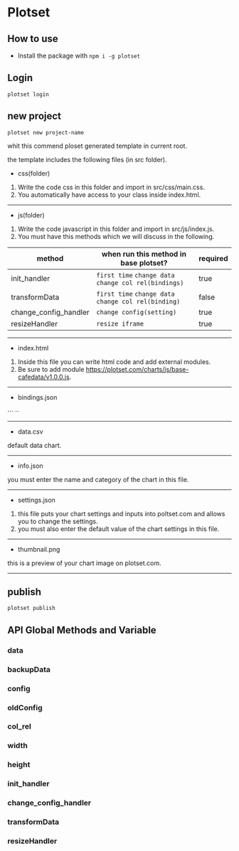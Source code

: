 # Plotset

## How to use

- Install the package with `npm i -g plotset`

## Login

```
plotset login
```
## new project

```
plotset new project-name
```

whit this commend ploset generated template in current root.

the template includes the following files (in src folder).

* css(folder) 

1. Write the code css in this folder and import in src/css/main.css.
2. You automatically have access to your class inside index.html.

***

* js(folder) 

1. Write the code javascript in this folder and import in src/js/index.js.
2. You must have this methods which we will discuss in the following.

method | when run this method in base plotset? | required 
--- | --- | ---
init_handler | `first time` `change data` `change col rel(bindings)` | true
transformData | `first time`  `change data` `change col rel(binding)` | false
change_config_handler | `change config(setting)` | true
resizeHandler | `resize iframe` | true

***

* index.html

1. Inside this file you can write html code and add external modules.
2. Be sure to add module https://plotset.com/charts/js/base-cafedata/v1.0.0.js.

***

* bindings.json

⋅⋅⋅  ⋅⋅

***

* data.csv

default data chart.

***

* info.json

you must enter the name and category of the chart in this file.

***

* settings.json

1. this file puts your chart settings and inputs into poltset.com and allows you to change the settings.
2. you must also enter the default value of the chart settings in this file.

***

* thumbnail.png

this is a preview of your chart image on plotset.com.

***

## publish
```
plotset publish
```






## API Global Methods and Variable


### data
### backupData

### config
### oldConfig

### col_rel
### width

### height
### init_handler

### change_config_handler
### transformData

### resizeHandler